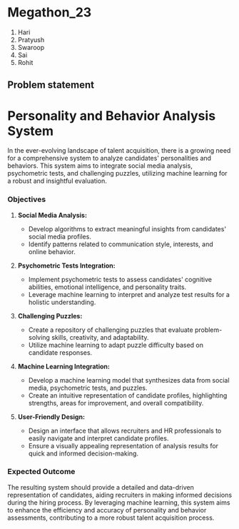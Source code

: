 # Megathon_23

1. Hari
2. Pratyush
3. Swaroop
4. Sai
5. Rohit

## Problem statement
# Personality and Behavior Analysis System

In the ever-evolving landscape of talent acquisition, there is a growing need for a comprehensive system to analyze candidates' personalities and behaviors. This system aims to integrate social media analysis, psychometric tests, and challenging puzzles, utilizing machine learning for a robust and insightful evaluation.

### Objectives

1. **Social Media Analysis:**
   - Develop algorithms to extract meaningful insights from candidates' social media profiles.
   - Identify patterns related to communication style, interests, and online behavior.

2. **Psychometric Tests Integration:**
   - Implement psychometric tests to assess candidates' cognitive abilities, emotional intelligence, and personality traits.
   - Leverage machine learning to interpret and analyze test results for a holistic understanding.

3. **Challenging Puzzles:**
   - Create a repository of challenging puzzles that evaluate problem-solving skills, creativity, and adaptability.
   - Utilize machine learning to adapt puzzle difficulty based on candidate responses.

4. **Machine Learning Integration:**
   - Develop a machine learning model that synthesizes data from social media, psychometric tests, and puzzles.
   - Create an intuitive representation of candidate profiles, highlighting strengths, areas for improvement, and overall compatibility.

5. **User-Friendly Design:**
   - Design an interface that allows recruiters and HR professionals to easily navigate and interpret candidate profiles.
   - Ensure a visually appealing representation of analysis results for quick and informed decision-making.

### Expected Outcome

The resulting system should provide a detailed and data-driven representation of candidates, aiding recruiters in making informed decisions during the hiring process. By leveraging machine learning, this system aims to enhance the efficiency and accuracy of personality and behavior assessments, contributing to a more robust talent acquisition process.
